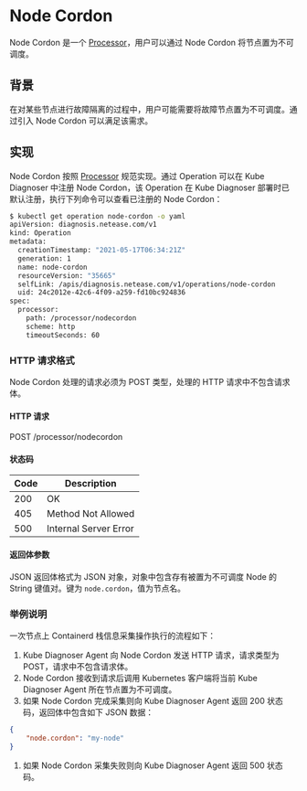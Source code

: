 # Node Cordon

Node Cordon 是一个 [Processor](../design/processor.md)，用户可以通过 Node Cordon 将节点置为不可调度。

## 背景

在对某些节点进行故障隔离的过程中，用户可能需要将故障节点置为不可调度。通过引入 Node Cordon 可以满足该需求。

## 实现

Node Cordon 按照 [Processor](../design/processor.md) 规范实现。通过 Operation 可以在 Kube Diagnoser 中注册 Node Cordon，该 Operation 在 Kube Diagnoser 部署时已默认注册，执行下列命令可以查看已注册的 Node Cordon：

```bash
$ kubectl get operation node-cordon -o yaml
apiVersion: diagnosis.netease.com/v1
kind: Operation
metadata:
  creationTimestamp: "2021-05-17T06:34:21Z"
  generation: 1
  name: node-cordon
  resourceVersion: "35665"
  selfLink: /apis/diagnosis.netease.com/v1/operations/node-cordon
  uid: 24c2012e-42c6-4f09-a259-fd10bc924836
spec:
  processor:
    path: /processor/nodecordon
    scheme: http
    timeoutSeconds: 60
```

### HTTP 请求格式

Node Cordon 处理的请求必须为 POST 类型，处理的 HTTP 请求中不包含请求体。

#### HTTP 请求

POST /processor/nodecordon

#### 状态码

| Code | Description |
|-|-|
| 200 | OK |
| 405 | Method Not Allowed |
| 500 | Internal Server Error |

#### 返回体参数

JSON 返回体格式为 JSON 对象，对象中包含存有被置为不可调度 Node 的 String 键值对。键为 `node.cordon`，值为节点名。

### 举例说明

一次节点上 Containerd 栈信息采集操作执行的流程如下：

1. Kube Diagnoser Agent 向 Node Cordon 发送 HTTP 请求，请求类型为 POST，请求中不包含请求体。
1. Node Cordon 接收到请求后调用 Kubernetes 客户端将当前 Kube Diagnoser Agent 所在节点置为不可调度。
1. 如果 Node Cordon 完成采集则向 Kube Diagnoser Agent 返回 200 状态码，返回体中包含如下 JSON 数据：

```json
{
    "node.cordon": "my-node"
}
```

1. 如果 Node Cordon 采集失败则向 Kube Diagnoser Agent 返回 500 状态码。
